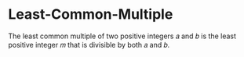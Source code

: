 # Least-Common-Multiple
The least common multiple of two positive integers 𝑎 and 𝑏 is the least positive integer 𝑚 that is divisible by both 𝑎 and 𝑏.
